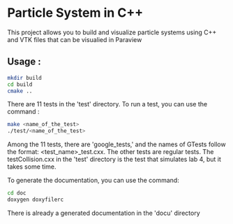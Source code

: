 # Particle System in C++
This project allows you to build and visualize particle systems using C++ and VTK files that can be visualied in Paraview
## Usage :
```sh
mkdir build
cd build
cmake ..
```

There are 11 tests in the 'test' directory. To run a test, you can use the command :
```sh
make <name_of_the_test>
./test/<name_of_the_test>
```

Among the 11 tests, there are 'google_tests,' and the names of GTests follow the format: <test_name>_test.cxx. 
The other tests are regular tests. 
The testCollision.cxx in the 'test' directory is the test that simulates lab 4, but it takes some time.

To generate the documentation, you can use the command:
```sh
cd doc
doxygen doxyfilerc
```
There is already a generated documentation in the 'docu' directory
